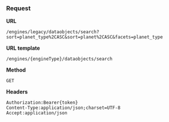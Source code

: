 ### Request

**URL**

`/engines/legacy/dataobjects/search?sort=planet_type%2CASC&sort=planet%2CASC&facets=planet_type`

**URL template**

`/engines/{engineType}/dataobjects/search`

**Method**

`GET`

**Headers**

`Authorization:Bearer{token}`  
`Content-Type:application/json;charset=UTF-8`  
`Accept:application/json`  
